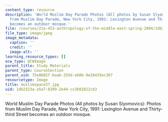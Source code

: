 ```yaml
---
content_type: resource
description: 'World Muslim Day Parade Photos (All photos by Susan Slyomovics): Photos
  from Muslim Day Parade, New York City, 1991: Lexington Avenue and Thirty-third Street
  becomes an outdoor mosque.'
file: /courses/21a-453-anthropology-of-the-middle-east-spring-2004/1db2323aa5a702892e44cc3b01822cb3_muslimspace37.jpg
file_type: image/jpeg
image_metadata:
  caption: ''
  credit: ''
  image-alt: ''
learning_resource_types: []
ocw_type: OCWImage
parent_title: Study Materials
parent_type: CourseSection
parent_uid: 75e0602f-6aab-255d-e60b-9e26435ec367
resourcetype: Image
title: muslimspace37.jpg
uid: 1db2323a-a5a7-0289-2e44-cc3b01822cb3
---
```

World Muslim Day Parade Photos (All photos by Susan Slyomovics): Photos from Muslim Day Parade, New York City, 1991: Lexington Avenue and Thirty-third Street becomes an outdoor mosque.

